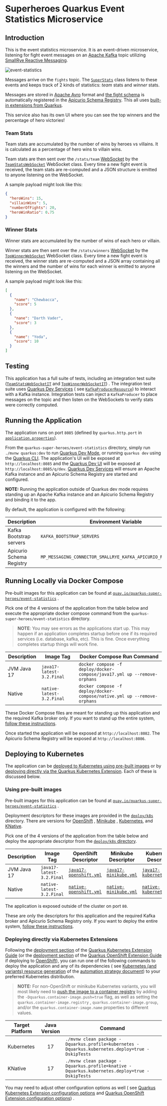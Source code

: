 # Superheroes Quarkus Event Statistics Microservice

## Introduction

This is the event statistics microservice. It is an event-driven microservice, listening for fight event messages on
an [Apache Kafka](https://kafka.apache.org/) topic
utilizing [SmallRye Reactive Messaging](https://quarkus.io/guides/kafka).

![event-statistics](images/event-statistics.png)

Messages arrive on the `fights` topic.
The [`SuperStats`](src/main/java/io/github/hsm7/superheroes/statistics/listener/SuperStats.java) class listens to these
events and keeps track of 2 kinds of statistics: _team_ stats and _winner_ stats.

Messages are stored in [Apache Avro](https://avro.apache.org/docs/current) format
and [the fight schema](src/main/avro/fight.avsc) is automatically registered in
the [Apicurio Schema Registry](https://www.apicur.io/registry). This all
uses [built-in extensions from Quarkus](https://quarkus.io/guides/kafka-schema-registry-avro).

This service also has its own UI where you can see the top winners and the percentage of hero victories!

### Team Stats

Team stats are accumulated by the number of wins by heroes vs villains. It is calculated as a percentage of hero wins to
villain wins.

Team stats are then sent over the `/stats/team` [WebSocket](https://en.wikipedia.org/wiki/WebSocket) by
the [`TeamStatsWebSocket`](src/main/java/io/github/hsm7/superheroes/statistics/endpoint/TeamStatsWebSocket.java)
WebSocket class. Every time a new fight event is received, the team stats are re-computed and a JSON structure is
emitted to anyone listening on the WebSocket.

A sample payload might look like this:

```json
{
  "heroWins": 15,
  "villainWins": 5,
  "numberOfFights": 20,
  "heroWinRatio": 0.75
}
```

### Winner Stats

Winner stats are accumulated by the number of wins of each hero or villain.

Winner stats are then sent over the `/stats/winners` [WebSocket](https://en.wikipedia.org/wiki/WebSocket) by
the [`TopWinnerWebSocket`](src/main/java/io/github/hsm7/superheroes/statistics/endpoint/TopWinnerWebSocket.java)
WebSocket class. Every time a new fight event is received, the winner stats are re-computed and a JSON array containing
all the winners and the number of wins for each winner is emitted to anyone listening on the WebSocket.

A sample payload might look like this:

```json
[
  {
    "name": "Chewbacca",
    "score": 5
  },
  {
    "nane": "Darth Vader",
    "score": 3
  },
  {
    "name": "Yoda",
    "score": 10
  }
]
```

## Testing

This application has a full suite of tests, including an integration test
suite ([`TeamStatsWebSocketIT`](src/test/java/io/quarkus/sample/superheroes/statistics/endpoint/TeamStatsWebSocketIT.java)
and [`TopWinnerWebSocketIT`](src/test/java/io/quarkus/sample/superheroes/statistics/endpoint/TopWinnerWebSocketIT.java))
. The integration test suite
uses [Quarkus Dev Services](https://quarkus.io/guides/getting-started-testing#testing-dev-services) (
see [`KafkaProducerResource`](src/test/java/io/quarkus/sample/superheroes/statistics/KafkaProducerResource.java)) to
interact with a Kafka instance. Integration tests can inject a `KafkaProducer` to place messages on the topic and then
listen on the WebSockets to verify stats were correctly computed.

## Running the Application

The application runs on port `8085` (defined by `quarkus.http.port`
in [`application.properties`](src/main/resources/application.properties)).

From the `quarkus-super-heroes/event-statistics` directory, simply run `./mvnw quarkus:dev` to
run [Quarkus Dev Mode](https://quarkus.io/guides/maven-tooling#dev-mode), or running `quarkus dev` using
the [Quarkus CLI](https://quarkus.io/guides/cli-tooling). The application's UI will be exposed
at `http://localhost:8085` and the [Quarkus Dev UI](https://quarkus.io/guides/dev-ui) will be exposed
at `http://localhost:8085/q/dev`.  [Quarkus Dev Services](https://quarkus.io/guides/dev-services) will ensure an Apache
Kafka instance and an Apicurio Schema Registry are started and configured.

**NOTE:** Running the application outside of Quarkus dev mode requires standing up an Apache Kafka instance and an
Apicurio Schema Registry and binding it to the app.

By default, the application is configured with the following:

| Description              | Environment Variable                                          | Java Property                                                 | Value                                    |
|--------------------------|---------------------------------------------------------------|---------------------------------------------------------------|------------------------------------------|
| Kafka Bootstrap servers  | `KAFKA_BOOTSTRAP_SERVERS`                                     | `kafka.bootstrap.servers`                                     | `PLAINTEXT://localhost:9092`             |
| Apicurio Schema Registry | `MP_MESSAGING_CONNECTOR_SMALLRYE_KAFKA_APICURIO_REGISTRY_URL` | `mp.messaging.connector.smallrye-kafka.apicurio.registry.url` | `http://localhost:8086/apis/registry/v2` |

## Running Locally via Docker Compose

Pre-built images for this application can be found
at [`quay.io/quarkus-super-heroes/event-statistics`](https://quay.io/repository/quarkus-super-heroes/event-statistics?tab=tags)
.

Pick one of the 4 versions of the application from the table below and execute the appropriate docker compose command
from the `quarkus-super-heroes/event-statistics` directory.

> **NOTE**: You may see errors as the applications start up. This may happen if an application completes startup before
> one if its required services (i.e. database, kafka, etc). This is fine. Once everything completes startup things will
> work fine.

| Description | Image Tag                 | Docker Compose Run Command                                               |
|-------------|---------------------------|--------------------------------------------------------------------------|
| JVM Java 17 | `java17-latest-3.2.Final` | `docker compose -f deploy/docker-compose/java17.yml up --remove-orphans` |
| Native      | `native-latest-3.2.Final` | `docker compose -f deploy/docker-compose/native.yml up --remove-orphans` |

These Docker Compose files are meant for standing up this application and the required Kafka broker only. If you want to
stand up the entire system, [follow these instructions](../README.md#running-locally-via-docker-compose).

Once started the application will be exposed at `http://localhost:8082`. The Apicurio Schema Registry will be exposed
at `http://localhost:8086`.

## Deploying to Kubernetes

The application can be [deployed to Kubernetes using pre-built images](#using-pre-built-images) or
by [deploying directly via the Quarkus Kubernetes Extension](#deploying-directly-via-kubernetes-extensions). Each of
these is discussed below.

### Using pre-built images

Pre-built images for this application can be found
at [`quay.io/quarkus-super-heroes/event-statistics`](https://quay.io/repository/quarkus-super-heroes/event-statistics?tab=tags)
.

Deployment descriptors for these images are provided in the [`deploy/k8s`](deploy/k8s) directory. There are versions
for [OpenShift](https://www.openshift.com)
, [Minikube](https://quarkus.io/guides/deploying-to-kubernetes#deploying-to-minikube)
, [Kubernetes](https://www.kubernetes.io), and [KNative](https://knative.dev).

Pick one of the 4 versions of the application from the table below and deploy the appropriate descriptor from
the [`deploy/k8s` directory](deploy/k8s).

| Description | Image Tag                 | OpenShift Descriptor                                      | Minikube Descriptor                                     | Kubernetes Descriptor                                       | KNative Descriptor                                    |
|-------------|---------------------------|-----------------------------------------------------------|---------------------------------------------------------|-------------------------------------------------------------|-------------------------------------------------------|
| JVM Java 17 | `java17-latest-3.2.Final` | [`java17-openshift.yml`](deploy/k8s/java17-openshift.yml) | [`java17-minikube.yml`](deploy/k8s/java17-minikube.yml) | [`java17-kubernetes.yml`](deploy/k8s/java17-kubernetes.yml) | [`java17-knative.yml`](deploy/k8s/java17-knative.yml) |
| Native      | `native-latest-3.2.Final` | [`native-openshift.yml`](deploy/k8s/native-openshift.yml) | [`native-minikube.yml`](deploy/k8s/native-minikube.yml) | [`native-kubernetes.yml`](deploy/k8s/native-kubernetes.yml) | [`native-knative.yml`](deploy/k8s/native-knative.yml) |

The application is exposed outside of the cluster on port `80`.

These are only the descriptors for this application and the required Kafka broker and Apicurio Schema Registry only. If
you want to deploy the entire system, [follow these instructions](../README.md#deploying-to-kubernetes).

### Deploying directly via Kubernetes Extensions

Following the [deployment section](https://quarkus.io/guides/deploying-to-kubernetes#deployment) of
the [Quarkus Kubernetes Extension Guide](https://quarkus.io/guides/deploying-to-kubernetes) (or
the [deployment section](https://quarkus.io/guides/deploying-to-openshift#build-and-deployment) of
the [Quarkus OpenShift Extension Guide](https://quarkus.io/guides/deploying-to-openshift) if deploying
to [OpenShift](https://openshift.com)), you can run one of the following commands to deploy the application and any of
its dependencies (
see [Kubernetes (and variants) resource generation](../docs/automation.md#kubernetes-and-variants-resource-generation)
of the [automation strategy document](../docs/automation.md)) to your preferred Kubernetes distribution.

> **NOTE:** For non-OpenShift or minikube Kubernetes variants, you will most likely need
> to [push the image to a container registry](https://quarkus.io/guides/container-image#pushing) by adding
> the `-Dquarkus.container-image.push=true` flag, as well as setting the `quarkus.container-image.registry`
> , `quarkus.container-image.group`, and/or the `quarkus.container-image.name` properties to different values.

| Target Platform        | Java Version | Command                                                                                                                                                                                                                                      |
|------------------------|:------------:|----------------------------------------------------------------------------------------------------------------------------------------------------------------------------------------------------------------------------------------------|
| Kubernetes             |      17      | `./mvnw clean package -Dquarkus.profile=kubernetes -Dquarkus.kubernetes.deploy=true -DskipTests`                                                                                                                                             |
| KNative                |      17      | `./mvnw clean package -Dquarkus.profile=knative -Dquarkus.kubernetes.deploy=true -DskipTests`                                                                                                                                                |

You may need to adjust other configuration options as well (
see [Quarkus Kubernetes Extension configuration options](https://quarkus.io/guides/deploying-to-kubernetes#configuration-options)
and [Quarkus OpenShift Extension configuration options](https://quarkus.io/guides/deploying-to-openshift#configuration-reference))
.

